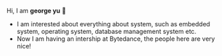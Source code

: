 Hi, I am **george yu** 👋

- I am interested about everything about system, such as embedded system, operating system, database management system etc.
- Now I am having an intership at Bytedance, the people here are very nice!
